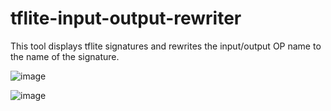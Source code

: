# tflite-input-output-rewriter
This tool displays tflite signatures and rewrites the input/output OP name to the name of the signature.

![image](https://github.com/PINTO0309/tflite-input-output-rewriter/assets/33194443/094b5290-7d28-463d-80a6-4a485cd818e8)

![image](https://github.com/PINTO0309/tflite-input-output-rewriter/assets/33194443/234d05fa-3926-4a51-a4f8-1e1fd4811304)
